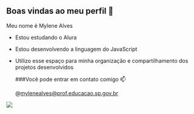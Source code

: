 ## Boas vindas ao meu perfil 🌻

Meu nome é Mylene Alves

- Estou estudando o Alura
- Estou desenvolvendo a linguagem do JavaScript
- Utilizo esse espaço para minha organização e compartilhamento dos projetos desenvolvidos

  ###Você pode entrar em contato comigo 📫

  @mylenealves@prof.educacao.sp.gov.br

![](https://tenor.com/pt-BR/view/thai-ping-typing-typing-fast-cat-typing-gif-8974944355033076259)

